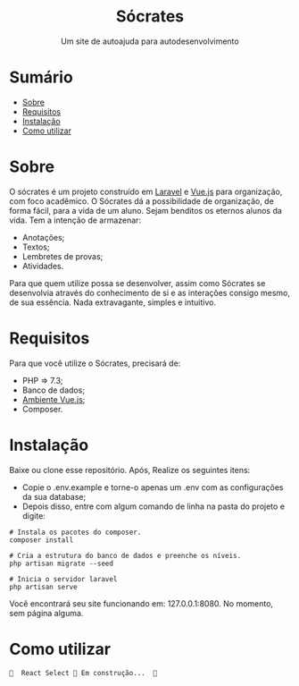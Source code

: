 <h1 align="center">
    <a> Sócrates </a>
</h1>
<p align="center"> Um site de autoajuda para autodesenvolvimento </p>

Sumário
=======

<!--ts-->
   * [Sobre](#sobre)
   * [Requisitos](#requisitos)
   * [Instalação](#instalação)
   * [Como utilizar](#como-utilizar)
<!--te-->


Sobre
=====
O sócrates é um projeto construído em [Laravel](https://laravel.com/) e [Vue.js](https://vuejs.org/) para organização, com foco acadêmico. O Sócrates dá a possibilidade de organização, de forma fácil, para a vida de um aluno. Sejam benditos os eternos alunos da vida. Tem a intenção de armazenar: 
- Anotações; 
- Textos; 
- Lembretes de provas;
- Atividades.

Para que quem utilize possa se desenvolver, assim como Sócrates se desenvolvia através do conhecimento de si e as interações consigo mesmo, de sua essência. Nada extravagante, simples e intuitivo.

Requisitos
==========
Para que você utilize o Sócrates, precisará de: 

- PHP => 7.3;
- Banco de dados;
- [Ambiente Vue.js](https://developer.mozilla.org/en-US/docs/Learn/Tools_and_testing/Client-side_JavaScript_frameworks/Vue_getting_started#installation);
- Composer. 

Instalação
==========
Baixe ou clone esse repositório. Após, Realize os seguintes itens: 
- Copie o .env.example e torne-o apenas um .env com as configurações da sua database; 
- Depois disso, entre com algum comando de linha na pasta do projeto e digite: 
```
# Instala os pacotes do composer.
composer install 

# Cria a estrutura do banco de dados e preenche os níveis.
php artisan migrate --seed

# Inicia o servidor laravel
php artisan serve

``` 

Você encontrará seu site funcionando em: 127.0.0.1:8080. No momento, sem página alguma.
 
 Como utilizar
 =============
 	🚧  React Select 🚀 Em construção...  🚧
